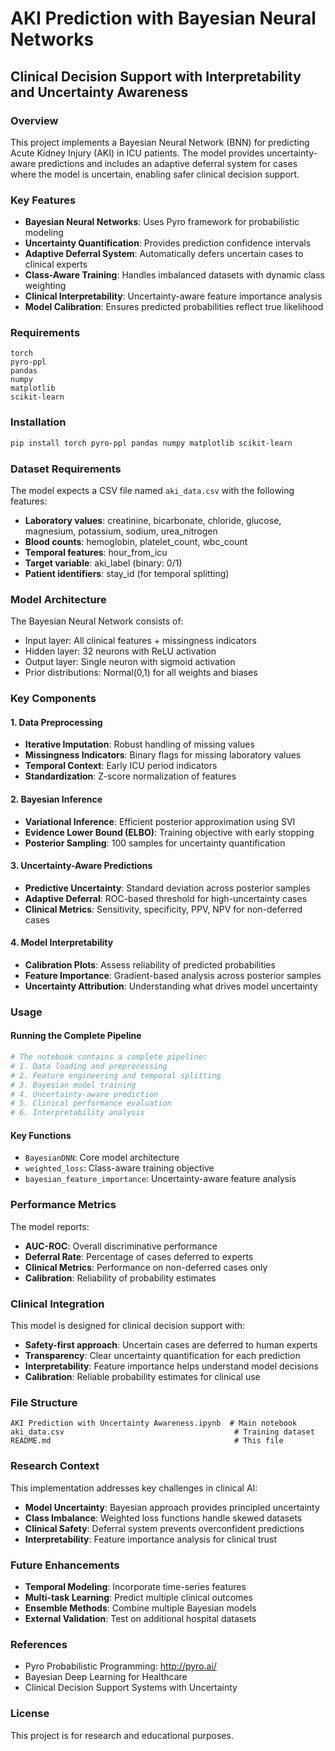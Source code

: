 # AKI Prediction with Bayesian Neural Networks
## Clinical Decision Support with Interpretability and Uncertainty Awareness

### Overview
This project implements a Bayesian Neural Network (BNN) for predicting Acute Kidney Injury (AKI) in ICU patients. The model provides uncertainty-aware predictions and includes an adaptive deferral system for cases where the model is uncertain, enabling safer clinical decision support.

### Key Features
- **Bayesian Neural Networks**: Uses Pyro framework for probabilistic modeling
- **Uncertainty Quantification**: Provides prediction confidence intervals
- **Adaptive Deferral System**: Automatically defers uncertain cases to clinical experts
- **Class-Aware Training**: Handles imbalanced datasets with dynamic class weighting
- **Clinical Interpretability**: Uncertainty-aware feature importance analysis
- **Model Calibration**: Ensures predicted probabilities reflect true likelihood

### Requirements
```
torch
pyro-ppl
pandas
numpy
matplotlib
scikit-learn
```

### Installation
```bash
pip install torch pyro-ppl pandas numpy matplotlib scikit-learn
```

### Dataset Requirements
The model expects a CSV file named `aki_data.csv` with the following features:
- **Laboratory values**: creatinine, bicarbonate, chloride, glucose, magnesium, potassium, sodium, urea_nitrogen
- **Blood counts**: hemoglobin, platelet_count, wbc_count
- **Temporal features**: hour_from_icu
- **Target variable**: aki_label (binary: 0/1)
- **Patient identifiers**: stay_id (for temporal splitting)

### Model Architecture
The Bayesian Neural Network consists of:
- Input layer: All clinical features + missingness indicators
- Hidden layer: 32 neurons with ReLU activation
- Output layer: Single neuron with sigmoid activation
- Prior distributions: Normal(0,1) for all weights and biases

### Key Components

#### 1. Data Preprocessing
- **Iterative Imputation**: Robust handling of missing values
- **Missingness Indicators**: Binary flags for missing laboratory values
- **Temporal Context**: Early ICU period indicators
- **Standardization**: Z-score normalization of features

#### 2. Bayesian Inference
- **Variational Inference**: Efficient posterior approximation using SVI
- **Evidence Lower Bound (ELBO)**: Training objective with early stopping
- **Posterior Sampling**: 100 samples for uncertainty quantification

#### 3. Uncertainty-Aware Predictions
- **Predictive Uncertainty**: Standard deviation across posterior samples
- **Adaptive Deferral**: ROC-based threshold for high-uncertainty cases
- **Clinical Metrics**: Sensitivity, specificity, PPV, NPV for non-deferred cases

#### 4. Model Interpretability
- **Calibration Plots**: Assess reliability of predicted probabilities
- **Feature Importance**: Gradient-based analysis across posterior samples
- **Uncertainty Attribution**: Understanding what drives model uncertainty

### Usage

#### Running the Complete Pipeline
```python
# The notebook contains a complete pipeline:
# 1. Data loading and preprocessing
# 2. Feature engineering and temporal splitting
# 3. Bayesian model training
# 4. Uncertainty-aware prediction
# 5. Clinical performance evaluation
# 6. Interpretability analysis
```

#### Key Functions
- `BayesianDNN`: Core model architecture
- `weighted_loss`: Class-aware training objective
- `bayesian_feature_importance`: Uncertainty-aware feature analysis

### Performance Metrics
The model reports:
- **AUC-ROC**: Overall discriminative performance
- **Deferral Rate**: Percentage of cases deferred to experts
- **Clinical Metrics**: Performance on non-deferred cases only
- **Calibration**: Reliability of probability estimates

### Clinical Integration
This model is designed for clinical decision support with:
- **Safety-first approach**: Uncertain cases are deferred to human experts
- **Transparency**: Clear uncertainty quantification for each prediction
- **Interpretability**: Feature importance helps understand model decisions
- **Calibration**: Reliable probability estimates for clinical use

### File Structure
```
AKI Prediction with Uncertainty Awareness.ipynb  # Main notebook
aki_data.csv                                      # Training dataset
README.md                                         # This file
```

### Research Context
This implementation addresses key challenges in clinical AI:
- **Model Uncertainty**: Bayesian approach provides principled uncertainty
- **Class Imbalance**: Weighted loss functions handle skewed datasets
- **Clinical Safety**: Deferral system prevents overconfident predictions
- **Interpretability**: Feature importance analysis for clinical trust

### Future Enhancements
- **Temporal Modeling**: Incorporate time-series features
- **Multi-task Learning**: Predict multiple clinical outcomes
- **Ensemble Methods**: Combine multiple Bayesian models
- **External Validation**: Test on additional hospital datasets

### References
- Pyro Probabilistic Programming: http://pyro.ai/
- Bayesian Deep Learning for Healthcare
- Clinical Decision Support Systems with Uncertainty

### License
This project is for research and educational purposes.
